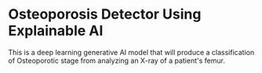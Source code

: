 # Osteoporosis Detector Using Explainable AI
This is a deep learning generative AI model that will produce a classification of Osteoporotic stage from analyzing an X-ray of a patient's femur. 
